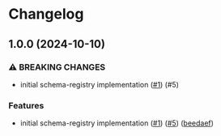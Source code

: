 # Changelog

## 1.0.0 (2024-10-10)


### ⚠ BREAKING CHANGES

* initial schema-registry implementation ([#1](https://github.com/dataphos/schema-registry/issues/1)) (#5)

### Features

* initial schema-registry implementation ([#1](https://github.com/dataphos/schema-registry/issues/1)) ([#5](https://github.com/dataphos/schema-registry/issues/5)) ([beedaef](https://github.com/dataphos/schema-registry/commit/beedaef818b5490a68318cceea077c361a5f8818))

